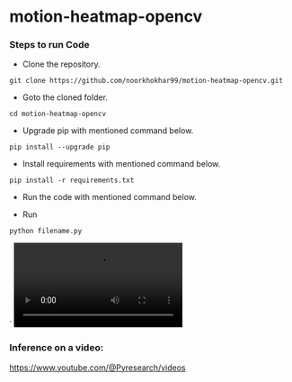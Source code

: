 # motion-heatmap-opencv



### Steps to run Code
- Clone the repository.
```
git clone https://github.com/noorkhokhar99/motion-heatmap-opencv.git
```
- Goto the cloned folder.
```
cd motion-heatmap-opencv

```
- Upgrade pip with mentioned command below.
```
pip install --upgrade pip
```
- Install requirements with mentioned command below.
```
pip install -r requirements.txt
```
- Run the code with mentioned command below.

 - Run 
 
`python filename.py`

`
<video src="https://user-images.githubusercontent.com/Morgan.mp4"></video>






### Inference on a video:
https://www.youtube.com/@Pyresearch/videos
